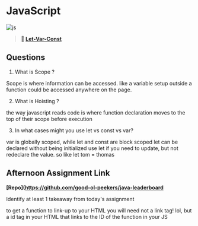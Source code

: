 # JavaScript

![js](https://bcw.blob.core.windows.net/public/img/courses/js.gif)

> **📖 [Let-Var-Const](https://codeworksacademy.com/fs-student-guide/resources/wk2/01-Let-Var-Const)**

## Questions

1. What is Scope ?

Scope is where information can be accessed. like a variable setup outside a function could be accessed anywhere on the page.

2. What is Hoisting ?

the way javascript reads code is where function declaration moves to the top of their scope before execution

3. In what cases might you use let vs const vs var?

var is globally scoped, while let and const are block scoped
let can be declared without being initialized
use let if you need to update, but not redeclare the value.
so like let tom = thomas


## Afternoon Assignment Link

**[Repo](https://github.com/good-ol-peekers/java-leaderboard**

Identify at least 1 takeaway from today's assignment

to get a function to link-up to your HTML you will need not a link tag! lol, but a id tag in your HTML that links to the ID of the function in your JS
